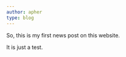 ```yaml
---
author: apher
type: blog
---
```

So, this is my first news post on this website.

It is just a test.
